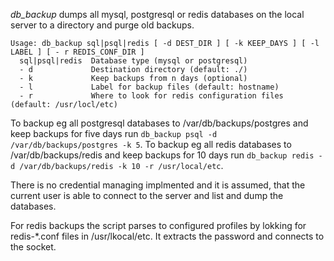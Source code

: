 _db_backup_ dumps all mysql, postgresql or redis databases on the local server to a directory and purge old backups.

```
Usage: db_backup sql|psql|redis [ -d DEST_DIR ] [ -k KEEP_DAYS ] [ -l LABEL ] [ - r REDIS_CONF_DIR ]
  sql|psql|redis  Database type (mysql or postgresql)
  - d             Destination directory (default: ./)
  - k             Keep backups from n days (optional)
  - l             Label for backup files (default: hostname)
  - r             Where to look for redis configuration files (default: /usr/locl/etc)
```

To backup eg all postgresql databases to /var/db/backups/postgres and keep backups for five days run ```db_backup psql -d /var/db/backups/postgres -k 5```.
To backup eg all redis databases to /var/db/backups/redis and keep backups for 10 days run ```db_backup redis -d /var/db/backups/redis -k 10 -r /usr/local/etc```.

There is no credential managing implmented and it is assumed, that the current user is able to connect to the server and list and dump the databases.

For redis backups the script parses to configured profiles by lokking for redis-*.conf files in /usr/lkocal/etc. It extracts the password and connects to the socket.